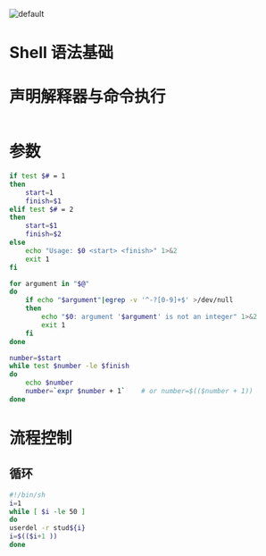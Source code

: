 ![default](https://i.postimg.cc/V6m3yh19/image.png)

# Shell 语法基础

# 声明解释器与命令执行

```sh

```

# 参数

```sh
if test $# = 1  
then  
    start=1  
    finish=$1  
elif test $# = 2  
then  
    start=$1  
    finish=$2  
else  
    echo "Usage: $0 <start> <finish>" 1>&2  
    exit 1  
fi  

for argument in "$@"  
do  
    if echo "$argument"|egrep -v '^-?[0-9]+$' >/dev/null  
    then  
        echo "$0: argument '$argument' is not an integer" 1>&2  
        exit 1  
    fi  
done  

number=$start  
while test $number -le $finish  
do  
    echo $number  
    number=`expr $number + 1`    # or number=$(($number + 1))  
done
```

# 流程控制

## 循环

```sh
#!/bin/sh  
i=1  
while [ $i -le 50 ]  
do  
userdel -r stud${i}  
i=$(($i+1 ))  
done
```

